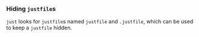 ### Hiding `justfile`s

`just` looks for `justfile`s named `justfile` and `.justfile`, which can be used to keep a `justfile` hidden.